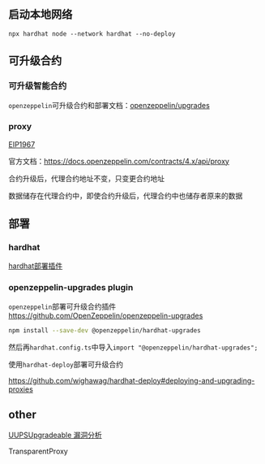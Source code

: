 
## 启动本地网络
`npx hardhat node --network hardhat --no-deploy`

## 可升级合约

### 可升级智能合约

`openzeppelin`可升级合约和部署文档：[openzeppelin/upgrades](https://docs.openzeppelin.com/upgrades)

### proxy

[EIP1967](https://eips.ethereum.org/EIPS/eip-1967) 

官方文档：https://docs.openzeppelin.com/contracts/4.x/api/proxy

合约升级后，代理合约地址不变，只变更合约地址

数据储存在代理合约中，即使合约升级后，代理合约中也储存者原来的数据

## 部署

### hardhat 

[hardhat部署插件](https://github.com/wighawag/hardhat-deploy)

### openzeppelin-upgrades plugin

`openzeppelin`部署可升级合约插件 https://github.com/OpenZeppelin/openzeppelin-upgrades

```bash
npm install --save-dev @openzeppelin/hardhat-upgrades
```

然后再`hardhat.config.ts`中导入`import "@openzeppelin/hardhat-upgrades";`

使用`hardhat-deploy`部署可升级合约

https://github.com/wighawag/hardhat-deploy#deploying-and-upgrading-proxies

## other

[UUPSUpgradeable 漏洞分析](https://zhuanlan.zhihu.com/p/442101169)

TransparentProxy















